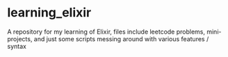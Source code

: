 # learning_elixir

A repository for my learning of Elixir, files include leetcode problems, mini-projects, and just some scripts messing around with various features / syntax
